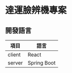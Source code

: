 # 達運臉辨機專案

## 開發語言

| 項目   | 語言        |
| ------ | ----------- |
| client | React       |
| server | Spring Boot |
